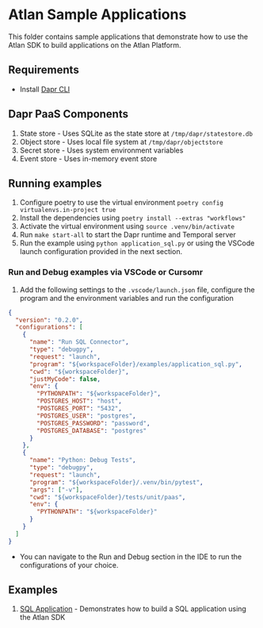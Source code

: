 # Atlan Sample Applications

This folder contains sample applications that demonstrate how to use the Atlan SDK to build applications on the Atlan Platform.

## Requirements

- Install [Dapr CLI](https://docs.dapr.io/getting-started/install-dapr-cli/)

## Dapr PaaS Components

1. State store - Uses SQLite as the state store at `/tmp/dapr/statestore.db`
2. Object store - Uses local file system at `/tmp/dapr/objectstore`
3. Secret store - Uses system environment variables
4. Event store - Uses in-memory event store

## Running examples

1. Configure poetry to use the virtual environment `poetry config virtualenvs.in-project true`
2. Install the dependencies using `poetry install --extras "workflows"`
3. Activate the virtual environment using `source .venv/bin/activate`
4. Run `make start-all` to start the Dapr runtime and Temporal server
5. Run the example using `python application_sql.py` or using the VSCode launch configuration provided in the next section.

### Run and Debug examples via VSCode or Cursomr

1. Add the following settings to the `.vscode/launch.json` file, configure the program and the environment variables and run the configuration

```json
{
  "version": "0.2.0",
  "configurations": [
    {
      "name": "Run SQL Connector",
      "type": "debugpy",
      "request": "launch",
      "program": "${workspaceFolder}/examples/application_sql.py",
      "cwd": "${workspaceFolder}",
      "justMyCode": false,
      "env": {
        "PYTHONPATH": "${workspaceFolder}",
        "POSTGRES_HOST": "host",
        "POSTGRES_PORT": "5432",
        "POSTGRES_USER": "postgres",
        "POSTGRES_PASSWORD": "password",
        "POSTGRES_DATABASE": "postgres"
      }
    },
    {
      "name": "Python: Debug Tests",
      "type": "debugpy",
      "request": "launch",
      "program": "${workspaceFolder}/.venv/bin/pytest",
      "args": ["-v"],
      "cwd": "${workspaceFolder}/tests/unit/paas",
      "env": {
        "PYTHONPATH": "${workspaceFolder}"
      }
    }
  ]
}
```

- You can navigate to the Run and Debug section in the IDE to run the configurations of your choice.

## Examples

1. [SQL Application](./application_sql.py) - Demonstrates how to build a SQL application using the Atlan SDK
